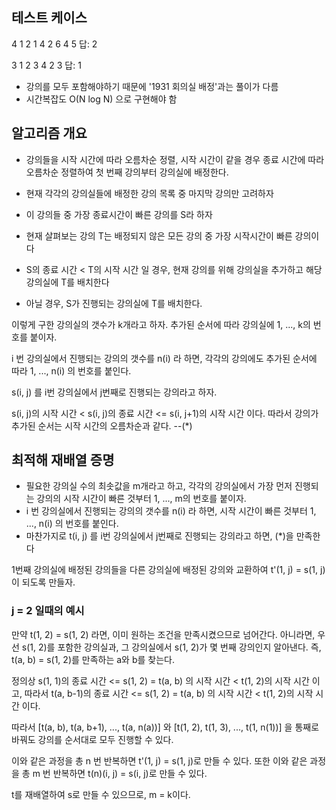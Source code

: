 ## 테스트 케이스
4
1 2
1 4
2 6
4 5
답: 2

3
1 2
3 4
2 3
답: 1

- 강의를 모두 포함해야하기 때문에 '1931 회의실 배정'과는 풀이가 다름
- 시간복잡도 O(N log N) 으로 구현해야 함

## 알고리즘 개요
- 강의들을 시작 시간에 따라 오름차순 정렬, 시작 시간이 같을 경우 종료 시간에 따라 오름차순 정렬하여 첫 번째 강의부터 강의실에 배정한다.
- 현재 각각의 강의실들에 배정한 강의 목록 중 마지막 강의만 고려하자
- 이 강의들 중 가장 종료시간이 빠른 강의를 S라 하자
- 현재 살펴보는 강의 T는 배정되지 않은 모든 강의 중 가장 시작시간이 빠른 강의이다

- S의 종료 시간 <  T의 시작 시간 일 경우, 현재 강의를 위해 강의실을 추가하고 해당 강의실에 T를 배치한다
- 아닐 경우, S가 진행되는 강의실에 T를 배치한다.

이렇게 구한 강의실의 갯수가 k개라고 하자.
추가된 순서에 따라 강의실에 1, ..., k의 번호를 붙이자.

i 번 강의실에서 진행되는 강의의 갯수를 n(i) 라 하면, 각각의 강의에도 추가된 순서에 따라 1, ..., n(i) 의 번호를 붙인다.

s(i, j) 를 i번 강의실에서 j번째로 진행되는 강의라고 하자.

s(i, j)의 시작 시간 < s(i, j)의 종료 시간 <= s(i, j+1)의 시작 시간 이다. 따라서 강의가 추가된 순서는 시작 시간의 오름차순과 같다. --(*)


## 최적해 재배열 증명
- 필요한 강의실 수의 최솟값을 m개라고 하고, 각각의 강의실에서 가장 먼저 진행되는 강의의 시작 시간이 빠른 것부터 1, ..., m의 번호를 붙이자.
- i 번 강의실에서 진행되는 강의의 갯수를 n(i) 라 하면, 시작 시간이 빠른 것부터 1, ..., n(i) 의 번호를 붙인다.
- 마찬가지로 t(i, j) 를 i번 강의실에서 j번째로 진행되는 강의라고 하면, (*)을 만족한다

1번째 강의실에 배정된 강의들을 다른 강의실에 배정된 강의와 교환하여 t'(1, j) = s(1, j) 이 되도록 만들자.

### j = 2 일때의 예시
만약 t(1, 2) = s(1, 2) 라면, 이미 원하는 조건을 만족시켰으므로 넘어간다.
아니라면, 우선 s(1, 2)를 포함한 강의실과, 그 강의실에서 s(1, 2)가 몇 번째 강의인지 알아낸다. 즉, t(a, b) = s(1, 2)를 만족하는 a와 b를 찾는다.

정의상 s(1, 1)의 종료 시간 <= s(1, 2) = t(a, b) 의 시작 시간 < t(1, 2)의 시작 시간 이고,
따라서 t(a, b-1)의 종료 시간 <= s(1, 2) = t(a, b) 의 시작 시간 < t(1, 2)의 시작 시간 이다.

따라서 [t(a, b), t(a, b+1), ..., t(a, n(a))] 와 [t(1, 2), t(1, 3), ..., t(1, n(1))] 을 통째로 바꿔도 강의를 순서대로 모두 진행할 수 있다.

이와 같은 과정을 총 n 번 반복하면 t'(1, j) = s(1, j)로 만들 수 있다.
또한 이와 같은 과정을 총 m 번 반복하면 t(n)(i, j) = s(i, j)로 만들 수 있다.

t를 재배열하여 s로 만들 수 있으므로, m = k이다.